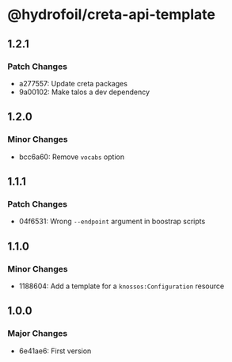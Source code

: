 # @hydrofoil/creta-api-template

## 1.2.1

### Patch Changes

- a277557: Update creta packages
- 9a00102: Make talos a dev dependency

## 1.2.0

### Minor Changes

- bcc6a60: Remove `vocabs` option

## 1.1.1

### Patch Changes

- 04f6531: Wrong `--endpoint` argument in boostrap scripts

## 1.1.0

### Minor Changes

- 1188604: Add a template for a `knossos:Configuration` resource

## 1.0.0

### Major Changes

- 6e41ae6: First version
